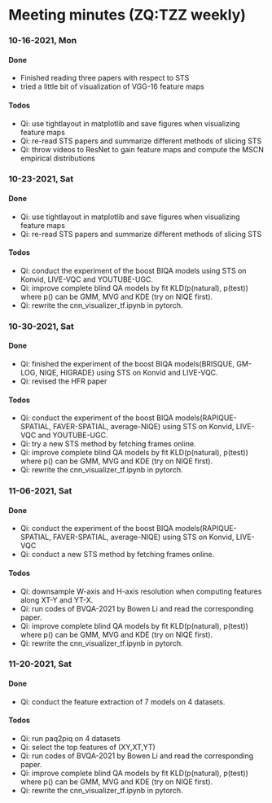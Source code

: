 # Meeting minutes (ZQ:TZZ weekly)

### 10-16-2021, Mon

#### Done

- Finished reading three papers with respect to STS
- tried a little bit of visualization of VGG-16 feature maps

#### Todos
- Qi: use tightlayout in matplotlib and save figures when visualizing feature maps
- Qi: re-read STS papers and summarize different methods of slicing STS 
- Qi: throw videos to ResNet to gain feature maps and compute the MSCN empirical distributions


### 10-23-2021, Sat

#### Done

- Qi: use tightlayout in matplotlib and save figures when visualizing feature maps
- Qi: re-read STS papers and summarize different methods of slicing STS 

#### Todos
- Qi: conduct the experiment of the boost BIQA models using STS on Konvid, LIVE-VQC and YOUTUBE-UGC.
- Qi: improve complete blind QA models by fit KLD(p(natural), p(test)) where p() can be GMM, MVG and KDE (try on NIQE first).
- Qi: rewrite the cnn_visualizer_tf.ipynb in pytorch.

### 10-30-2021, Sat

#### Done

- Qi: finished the experiment of the boost BIQA models(BRISQUE, GM-LOG, NIQE, HIGRADE) using STS on Konvid and LIVE-VQC.
- Qi: revised the HFR paper 

#### Todos
- Qi: conduct the experiment of the boost BIQA models(RAPIQUE-SPATIAL, FAVER-SPATIAL, average-NIQE) using STS on Konvid, LIVE-VQC and YOUTUBE-UGC.
- Qi: try a new STS method by fetching frames online.
- Qi: improve complete blind QA models by fit KLD(p(natural), p(test)) where p() can be GMM, MVG and KDE (try on NIQE first).
- Qi: rewrite the cnn_visualizer_tf.ipynb in pytorch.

### 11-06-2021, Sat

#### Done

- Qi: conduct the experiment of the boost BIQA models(RAPIQUE-SPATIAL, FAVER-SPATIAL, average-NIQE) using STS on Konvid, LIVE-VQC
- Qi: conduct a new STS method by fetching frames online.

#### Todos
- Qi: downsample W-axis and H-axis resolution when computing features along XT-Y and YT-X.
- Qi: run codes of BVQA-2021 by Bowen Li and read the corresponding paper. 
- Qi: improve complete blind QA models by fit KLD(p(natural), p(test)) where p() can be GMM, MVG and KDE (try on NIQE first).
- Qi: rewrite the cnn_visualizer_tf.ipynb in pytorch.

### 11-20-2021, Sat

#### Done

- Qi: conduct the feature extraction of 7 models on 4 datasets.


#### Todos
- Qi: run paq2piq on 4 datasets
- Qi: select the top features of (XY,XT,YT)
- Qi: run codes of BVQA-2021 by Bowen Li and read the corresponding paper. 
- Qi: improve complete blind QA models by fit KLD(p(natural), p(test)) where p() can be GMM, MVG and KDE (try on NIQE first).
- Qi: rewrite the cnn_visualizer_tf.ipynb in pytorch.
